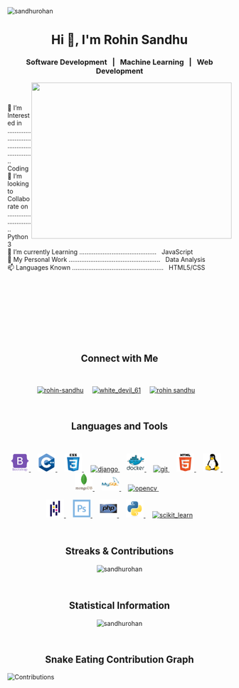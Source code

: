 <p align="left"> <img src="https://komarev.com/ghpvc/?username=sandhurohan&label=Profile%20views&color=0e75b6&style=flat" alt="sandhurohan" /> </p>
<h1 align="center">Hi 👋, I'm Rohin Sandhu</h1>
<h3 align="center">Software Development &nbsp | &nbsp Machine Learning &nbsp | &nbsp Web Development</h3>
<img align="right" height="350" width="450" src="https://cdn.dribbble.com/users/1162077/screenshots/3848914/media/320984a9ca58b3c73274c9259ecf6de8.gif">
<p align="left"> <a href="https://twitter.com/" target="blank"><img src="https://img.shields.io/twitter/follow/?logo=twitter&style=for-the-badge" alt="" /></a> </p>
 <br>
  👀 I’m Interested in ......................................................   &nbsp Coding <br>
  💞️ I’m looking to Collaborate on ............................  &nbsp Python3<br>
  🌱 I’m currently Learning ...........................................   &nbsp JavaScript <br>
  📝 My Personal Work ...................................................  &nbsp Data Analysis <br>
  📫 Languages Known ...................................................   &nbsp HTML5/CSS <br>
  
</p>
<br><br><br>
<p align="center">
 <br><br><br><br>
 <center><h2 align="center">Connect with Me</h2></center>
<br>
<p align="center">
<a href="https://linkedin.com/in/rohin-sandhu" target="blank"><img align="center" src="https://raw.githubusercontent.com/rahuldkjain/github-profile-readme-generator/master/src/images/icons/Social/linked-in-alt.svg" alt="rohin-sandhu" height="30" width="40" /></a>
&nbsp &nbsp
<a href="https://instagram.com/white_devil_61" target="blank"><img align="center" src="https://raw.githubusercontent.com/rahuldkjain/github-profile-readme-generator/master/src/images/icons/Social/instagram.svg" alt="white_devil_61" height="30" width="40" /></a>
&nbsp &nbsp
<a href="https://auth.geeksforgeeks.org/user/rohin sandhu" target="blank"><img align="center" src="https://raw.githubusercontent.com/rahuldkjain/github-profile-readme-generator/master/src/images/icons/Social/geeks-for-geeks.svg" alt="rohin sandhu" height="30" width="40" /></a>
&nbsp &nbsp
</p>
</p>
<br>

<h2 align="center">Languages and Tools</h2>
<br>
<p align="center"> 
<a href="https://getbootstrap.com" target="_blank" rel="noreferrer"> <img src="https://raw.githubusercontent.com/devicons/devicon/master/icons/bootstrap/bootstrap-plain-wordmark.svg" alt="bootstrap" width="40" height="40"/> </a> 
&nbsp &nbsp
<a href="https://www.w3schools.com/cpp/" target="_blank" rel="noreferrer"> <img src="https://raw.githubusercontent.com/devicons/devicon/master/icons/cplusplus/cplusplus-original.svg" alt="cplusplus" width="40" height="40"/> </a> 
&nbsp &nbsp
<a href="https://www.w3schools.com/css/" target="_blank" rel="noreferrer"> <img src="https://raw.githubusercontent.com/devicons/devicon/master/icons/css3/css3-original-wordmark.svg" alt="css3" width="40" height="40"/> </a> 
&nbsp &nbsp
<a href="https://www.djangoproject.com/" target="_blank" rel="noreferrer"> <img src="https://cdn.worldvectorlogo.com/logos/django.svg" alt="django" width="40" height="40"/> </a> 
&nbsp &nbsp
<a href="https://www.docker.com/" target="_blank" rel="noreferrer"> <img src="https://raw.githubusercontent.com/devicons/devicon/master/icons/docker/docker-original-wordmark.svg" alt="docker" width="40" height="40"/> </a> 
&nbsp &nbsp
<a href="https://git-scm.com/" target="_blank" rel="noreferrer"> <img src="https://www.vectorlogo.zone/logos/git-scm/git-scm-icon.svg" alt="git" width="40" height="40"/> </a> 
&nbsp &nbsp
<a href="https://www.w3.org/html/" target="_blank" rel="noreferrer"> <img src="https://raw.githubusercontent.com/devicons/devicon/master/icons/html5/html5-original-wordmark.svg" alt="html5" width="40" height="40"/> </a> 
&nbsp &nbsp
<a href="https://www.linux.org/" target="_blank" rel="noreferrer"> <img src="https://raw.githubusercontent.com/devicons/devicon/master/icons/linux/linux-original.svg" alt="linux" width="40" height="40"/> </a> 
&nbsp &nbsp
<a href="https://www.mongodb.com/" target="_blank" rel="noreferrer"> <img src="https://raw.githubusercontent.com/devicons/devicon/master/icons/mongodb/mongodb-original-wordmark.svg" alt="mongodb" width="40" height="40"/> </a> 
&nbsp &nbsp
<a href="https://www.mysql.com/" target="_blank" rel="noreferrer"> <img src="https://raw.githubusercontent.com/devicons/devicon/master/icons/mysql/mysql-original-wordmark.svg" alt="mysql" width="40" height="40"/> </a> 
&nbsp &nbsp
<a href="https://opencv.org/" target="_blank" rel="noreferrer"> <img src="https://www.vectorlogo.zone/logos/opencv/opencv-icon.svg" alt="opencv" width="40" height="40"/> </a> 
&nbsp &nbsp
<br><br>
<a href="https://pandas.pydata.org/" target="_blank" rel="noreferrer"> <img src="https://raw.githubusercontent.com/devicons/devicon/2ae2a900d2f041da66e950e4d48052658d850630/icons/pandas/pandas-original.svg" alt="pandas" width="40" height="40"/> </a> 
&nbsp &nbsp
<a href="https://www.photoshop.com/en" target="_blank" rel="noreferrer"> <img src="https://raw.githubusercontent.com/devicons/devicon/master/icons/photoshop/photoshop-line.svg" alt="photoshop" width="40" height="40"/> </a> 
&nbsp &nbsp
<a href="https://www.php.net" target="_blank" rel="noreferrer"> <img src="https://raw.githubusercontent.com/devicons/devicon/master/icons/php/php-original.svg" alt="php" width="40" height="40"/> </a> 
&nbsp &nbsp
<a href="https://www.python.org" target="_blank" rel="noreferrer"> <img src="https://raw.githubusercontent.com/devicons/devicon/master/icons/python/python-original.svg" alt="python" width="40" height="40"/> </a> 
&nbsp &nbsp
<a href="https://scikit-learn.org/" target="_blank" rel="noreferrer"> <img src="https://upload.wikimedia.org/wikipedia/commons/0/05/Scikit_learn_logo_small.svg" alt="scikit_learn" width="40" height="40"/> </a> 
</p>

<p><br></p>
<h2 align="center">Streaks & Contributions </h2>
<center><img src="https://github-readme-streak-stats.herokuapp.com/?user=sandhurohan&" alt="sandhurohan" align="center" width="900" height="200" /></center>
<p><br></p>
<p>
<h2 align="center"> Statistical Information </h2>
<center><img align="center" src="https://github-readme-stats.vercel.app/api?username=sandhurohan&show_icons=true&locale=en" alt="sandhurohan" width="900" height="200" /></center>
</p>
<p><br></p>
<h2 align="center"> Snake Eating Contribution Graph </h2>
<img src="https://github.com/sandhurohan/sandhurohan/blob/output/github-contribution-grid-snake.svg" title="Contributions" alt="Contributions" width="900" height="250" />
